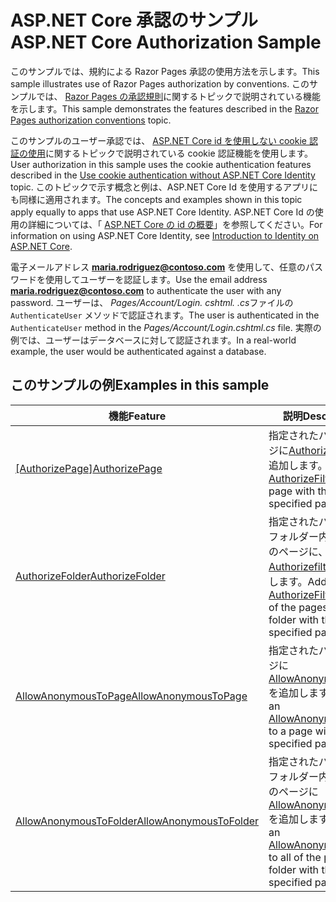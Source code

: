 # <a name="aspnet-core-authorization-sample"></a><span data-ttu-id="67268-101">ASP.NET Core 承認のサンプル</span><span class="sxs-lookup"><span data-stu-id="67268-101">ASP.NET Core Authorization Sample</span></span>

<span data-ttu-id="67268-102">このサンプルでは、規約による Razor Pages 承認の使用方法を示します。</span><span class="sxs-lookup"><span data-stu-id="67268-102">This sample illustrates use of Razor Pages authorization by conventions.</span></span> <span data-ttu-id="67268-103">このサンプルでは、 [Razor Pages の承認規則](https://docs.microsoft.com/aspnet/core/security/authorization/razor-pages-authorization)に関するトピックで説明されている機能を示します。</span><span class="sxs-lookup"><span data-stu-id="67268-103">This sample demonstrates the features described in the [Razor Pages authorization conventions](https://docs.microsoft.com/aspnet/core/security/authorization/razor-pages-authorization) topic.</span></span>

<span data-ttu-id="67268-104">このサンプルのユーザー承認では、 [ASP.NET Core id を使用しない cookie 認証の使用](https://docs.microsoft.com/aspnet/core/security/authentication/cookie)に関するトピックで説明されている cookie 認証機能を使用します。</span><span class="sxs-lookup"><span data-stu-id="67268-104">User authorization in this sample uses the cookie authentication features described in the [Use cookie authentication without ASP.NET Core Identity](https://docs.microsoft.com/aspnet/core/security/authentication/cookie) topic.</span></span> <span data-ttu-id="67268-105">このトピックで示す概念と例は、ASP.NET Core Id を使用するアプリにも同様に適用されます。</span><span class="sxs-lookup"><span data-stu-id="67268-105">The concepts and examples shown in this topic apply equally to apps that use ASP.NET Core Identity.</span></span> <span data-ttu-id="67268-106">ASP.NET Core Id の使用の詳細については、「 [ASP.NET Core の id の概要](https://docs.microsoft.com/aspnet/core/security/authentication/identity)」を参照してください。</span><span class="sxs-lookup"><span data-stu-id="67268-106">For information on using ASP.NET Core Identity, see [Introduction to Identity on ASP.NET Core](https://docs.microsoft.com/aspnet/core/security/authentication/identity).</span></span>

<span data-ttu-id="67268-107">電子メールアドレス **maria.rodriguez@contoso.com** を使用して、任意のパスワードを使用してユーザーを認証します。</span><span class="sxs-lookup"><span data-stu-id="67268-107">Use the email address **maria.rodriguez@contoso.com** to authenticate the user with any password.</span></span> <span data-ttu-id="67268-108">ユーザーは、 *Pages/Account/Login. cshtml. .cs*ファイルの `AuthenticateUser` メソッドで認証されます。</span><span class="sxs-lookup"><span data-stu-id="67268-108">The user is authenticated in the `AuthenticateUser` method in the *Pages/Account/Login.cshtml.cs* file.</span></span> <span data-ttu-id="67268-109">実際の例では、ユーザーはデータベースに対して認証されます。</span><span class="sxs-lookup"><span data-stu-id="67268-109">In a real-world example, the user would be authenticated against a database.</span></span>

## <a name="examples-in-this-sample"></a><span data-ttu-id="67268-110">このサンプルの例</span><span class="sxs-lookup"><span data-stu-id="67268-110">Examples in this sample</span></span>

| <span data-ttu-id="67268-111">機能</span><span class="sxs-lookup"><span data-stu-id="67268-111">Feature</span></span> | <span data-ttu-id="67268-112">説明</span><span class="sxs-lookup"><span data-stu-id="67268-112">Description</span></span> |
| --- | --- |
| <span data-ttu-id="67268-113">[[AuthorizePage]](https://docs.microsoft.com/dotnet/api/microsoft.extensions.dependencyinjection.pageconventioncollectionextensions.authorizepage)</span><span class="sxs-lookup"><span data-stu-id="67268-113">[AuthorizePage](https://docs.microsoft.com/dotnet/api/microsoft.extensions.dependencyinjection.pageconventioncollectionextensions.authorizepage)</span></span> | <span data-ttu-id="67268-114">指定されたパスのページに[Authorizefilter](https://docs.microsoft.com/dotnet/api/microsoft.aspnetcore.mvc.authorization.authorizefilter)を追加します。</span><span class="sxs-lookup"><span data-stu-id="67268-114">Adds an [AuthorizeFilter](https://docs.microsoft.com/dotnet/api/microsoft.aspnetcore.mvc.authorization.authorizefilter) to the page with the specified path.</span></span> |
| [<span data-ttu-id="67268-115">AuthorizeFolder</span><span class="sxs-lookup"><span data-stu-id="67268-115">AuthorizeFolder</span></span>](https://docs.microsoft.com/dotnet/api/microsoft.extensions.dependencyinjection.pageconventioncollectionextensions.authorizefolder) | <span data-ttu-id="67268-116">指定されたパスを持つフォルダー内のすべてのページに、 [Authorizefilter](https://docs.microsoft.com/dotnet/api/microsoft.aspnetcore.mvc.authorization.authorizefilter)を追加します。</span><span class="sxs-lookup"><span data-stu-id="67268-116">Adds an [AuthorizeFilter](https://docs.microsoft.com/dotnet/api/microsoft.aspnetcore.mvc.authorization.authorizefilter) to all of the pages in a folder with the specified path.</span></span> |
| [<span data-ttu-id="67268-117">AllowAnonymousToPage</span><span class="sxs-lookup"><span data-stu-id="67268-117">AllowAnonymousToPage</span></span>](https://docs.microsoft.com/dotnet/api/microsoft.extensions.dependencyinjection.pageconventioncollectionextensions.allowanonymoustopage) | <span data-ttu-id="67268-118">指定されたパスのページに[AllowAnonymousFilter](https://docs.microsoft.com/dotnet/api/microsoft.aspnetcore.mvc.authorization.allowanonymousfilter)を追加します。</span><span class="sxs-lookup"><span data-stu-id="67268-118">Adds an [AllowAnonymousFilter](https://docs.microsoft.com/dotnet/api/microsoft.aspnetcore.mvc.authorization.allowanonymousfilter) to a page with the specified path.</span></span> |
| [<span data-ttu-id="67268-119">AllowAnonymousToFolder</span><span class="sxs-lookup"><span data-stu-id="67268-119">AllowAnonymousToFolder</span></span>](https://docs.microsoft.com/dotnet/api/microsoft.extensions.dependencyinjection.pageconventioncollectionextensions.allowanonymoustofolder) | <span data-ttu-id="67268-120">指定されたパスを持つフォルダー内のすべてのページに[AllowAnonymousFilter](https://docs.microsoft.com/dotnet/api/microsoft.aspnetcore.mvc.authorization.allowanonymousfilter)を追加します。</span><span class="sxs-lookup"><span data-stu-id="67268-120">Adds an [AllowAnonymousFilter](https://docs.microsoft.com/dotnet/api/microsoft.aspnetcore.mvc.authorization.allowanonymousfilter) to all of the pages in a folder with the specified path.</span></span> |

